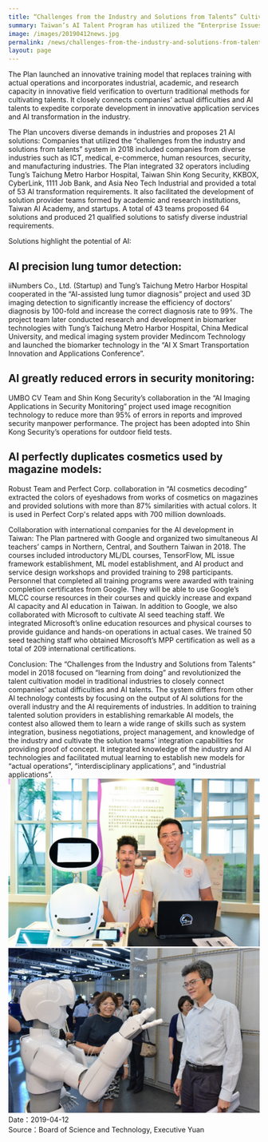 ```yaml
---
title: “Challenges from the Industry and Solutions from Talents” Cultivate Talents for Applications in New AI Era
summary: Taiwan’s AI Talent Program has utilized the “Enterprise Issues”, “Issues Solving”, “Talent Training”, and “Link International” system to assist AI development in industries and cultivate AI talents to build exclusive AI applications for companies.
image: /images/20190412news.jpg
permalink: /news/challenges-from-the-industry-and-solutions-from-talents-cultivate-talents-for-applications-in-new-ai-era/
layout: page
---
```

The Plan launched an innovative training model that replaces training with actual operations and incorporates industrial, academic, and research capacity in innovative field verification to overturn traditional methods for cultivating talents. It closely connects companies’ actual difficulties and AI talents to expedite corporate development in innovative application services and AI transformation in the industry.

The Plan uncovers diverse demands in industries and proposes 21 AI solutions:
Companies that utilized the “challenges from the industry and solutions from talents” system in 2018 included companies from diverse industries such as ICT, medical, e-commerce, human resources, security, and manufacturing industries. The Plan integrated 32 operators including Tung’s Taichung Metro Harbor Hospital, Taiwan Shin Kong Security, KKBOX, CyberLink, 1111 Job Bank, and Asia Neo Tech Industrial and provided a total of 53 AI transformation requirements.
It also facilitated the development of solution provider teams formed by academic and research institutions, Taiwan AI Academy, and startups. A total of 43 teams proposed 64 solutions and produced 21 qualified solutions to satisfy diverse industrial requirements.

Solutions highlight the potential of AI:
## **AI precision lung tumor detection:** 
iiNumbers Co., Ltd. (Startup) and Tung’s Taichung Metro Harbor Hospital cooperated in the “AI-assisted lung tumor diagnosis” project and used 3D imaging detection to significantly increase the efficiency of doctors’ diagnosis by 100-fold and increase the correct diagnosis rate to 99%. The project team later conducted research and development in biomarker technologies with Tung’s Taichung Metro Harbor Hospital, China Medical University, and medical imaging system provider Medincom Technology and launched the biomarker technology in the “AI X Smart Transportation Innovation and Applications Conference”.
## **AI greatly reduced errors in security monitoring:**
UMBO CV Team and Shin Kong Security’s collaboration in the “AI Imaging Applications in Security Monitoring” project used image recognition technology to reduce more than 95% of errors in reports and improved security manpower performance. The project has been adopted into Shin Kong Security’s operations for outdoor field tests.
## **AI perfectly duplicates cosmetics used by magazine models:**
Robust Team and Perfect Corp. collaboration in “AI cosmetics decoding” extracted the colors of eyeshadows from works of cosmetics on magazines and provided solutions with more than 87% similarities with actual colors. It is used in Perfect Corp's related apps with 700 million downloads.

Collaboration with international companies for the AI development in Taiwan:
The Plan partnered with Google and organized two simultaneous AI teachers’ camps in Northern, Central, and Southern Taiwan in 2018. The courses included introductory ML/DL courses, TensorFlow, ML issue framework establishment, ML model establishment, and AI product and service design workshops and provided training to 298 participants.
Personnel that completed all training programs were awarded with training completion certificates from Google. They will be able to use Google’s MLCC course resources in their courses and quickly increase and expand AI capacity and AI education in Taiwan.
In addition to Google, we also collaborated with Microsoft to cultivate AI seed teaching staff. We integrated Microsoft’s online education resources and physical courses to provide guidance and hands-on operations in actual cases. We trained 50 seed teaching staff who obtained Microsoft’s MPP certification as well as a total of 209 international certifications.

Conclusion:
The “Challenges from the Industry and Solutions from Talents” model in 2018 focused on “learning from doing” and revolutionized the talent cultivation model in traditional industries to closely connect companies’ actual difficulties and AI talents. The system differs from other AI technology contests by focusing on the output of AI solutions for the overall industry and the AI requirements of industries. In addition to training talented solution providers in establishing remarkable AI models, the contest also allowed them to learn a wide range of skills such as system integration, business negotiations, project management, and knowledge of the industry and cultivate the solution teams’ integration capabilities for providing proof of concept. It integrated knowledge of the industry and AI technologies and facilitated mutual learning to establish new models for “actual operations”, “interdisciplinary applications”, and “industrial applications”.
![](/images/20190412-1news.jpg)
<br/>
![](/images/20190412-2news.jpg)
<br/>
Date：2019-04-12
<br/>
Source：Board of Science and Technology, Executive Yuan
